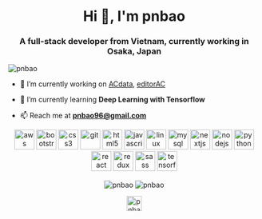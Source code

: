 <h1 align="center">Hi 👋, I'm pnbao</h1>
<h3 align="center">A full-stack developer from Vietnam, currently working in Osaka, Japan</h3>

<p align="left"> <img src="https://komarev.com/ghpvc/?username=pnbao" alt="pnbao" /> </p>

- 🔭 I’m currently working on [ACdata](http://ac-data.info/), [editorAC](https://editor-ac.com/)

- 🌱 I’m currently learning **Deep Learning with Tensorflow**

- 📫 Reach me at **pnbao96@gmail.com**

<p align="center"><img src="https://devicons.github.io/devicon/devicon.git/icons/amazonwebservices/amazonwebservices-original-wordmark.svg" alt="aws" width="40" height="40"/> <img src="https://devicons.github.io/devicon/devicon.git/icons/bootstrap/bootstrap-plain.svg" alt="bootstrap" width="40" height="40"/> <img src="https://devicons.github.io/devicon/devicon.git/icons/css3/css3-original-wordmark.svg" alt="css3" width="40" height="40"/> <img src="https://www.vectorlogo.zone/logos/git-scm/git-scm-icon.svg" alt="git" width="40" height="40"/> <img src="https://devicons.github.io/devicon/devicon.git/icons/html5/html5-original-wordmark.svg" alt="html5" width="40" height="40"/> <img src="https://devicons.github.io/devicon/devicon.git/icons/javascript/javascript-original.svg" alt="javascript" width="40" height="40"/> <img src="https://devicons.github.io/devicon/devicon.git/icons/linux/linux-original.svg" alt="linux" width="40" height="40"/> <img src="https://devicons.github.io/devicon/devicon.git/icons/mysql/mysql-original-wordmark.svg" alt="mysql" width="40" height="40"/> <img src="https://cdn.worldvectorlogo.com/logos/nextjs-3.svg" alt="nextjs" width="40" height="40"/> <img src="https://devicons.github.io/devicon/devicon.git/icons/nodejs/nodejs-original-wordmark.svg" alt="nodejs" width="40" height="40"/> <img src="https://devicons.github.io/devicon/devicon.git/icons/python/python-original.svg" alt="python" width="40" height="40"/> <img src="https://devicons.github.io/devicon/devicon.git/icons/react/react-original-wordmark.svg" alt="react" width="40" height="40"/> <img src="https://devicons.github.io/devicon/devicon.git/icons/redux/redux-original.svg" alt="redux" width="40" height="40"/> <img src="https://devicons.github.io/devicon/devicon.git/icons/sass/sass-original.svg" alt="sass" width="40" height="40"/> <img src="https://www.vectorlogo.zone/logos/tensorflow/tensorflow-icon.svg" alt="tensorflow" width="40" height="40"/></p>

<p align="center"><img align="center" src="https://github-readme-stats.vercel.app/api/top-langs/?username=pnbao&layout=compact&hide=html" alt="pnbao" />
  <img align="center" src="https://github-readme-stats.vercel.app/api?username=pnbao&show_icons=true" alt="pnbao"　/></p>

<p align="center">
<a href="https://linkedin.com/in/pnbao" target="blank"><img align="center" src="https://cdn.jsdelivr.net/npm/simple-icons@3.0.1/icons/linkedin.svg" alt="pnbao" height="30" width="30" /></a>
</p>
